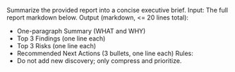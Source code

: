 Summarize the provided report into a concise executive brief.
Input: The full report markdown below.
Output (markdown, <= 20 lines total):

- One-paragraph Summary (WHAT and WHY)
- Top 3 Findings (one line each)
- Top 3 Risks (one line each)
- Recommended Next Actions (3 bullets, one line each)
  Rules:
- Do not add new discovery; only compress and prioritize.
